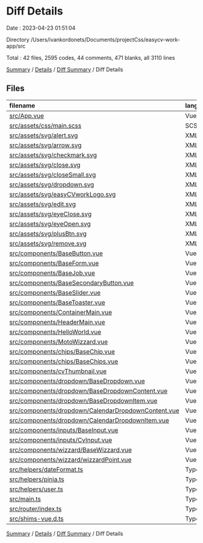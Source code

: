 # Diff Details

Date : 2023-04-23 01:51:04

Directory /Users/ivankordonets/Documents/projectCss/easycv-work-app/src

Total : 42 files,  2595 codes, 44 comments, 471 blanks, all 3110 lines

[Summary](results.md) / [Details](details.md) / [Diff Summary](diff.md) / Diff Details

## Files
| filename | language | code | comment | blank | total |
| :--- | :--- | ---: | ---: | ---: | ---: |
| [src/App.vue](/src/App.vue) | Vue | 16 | 5 | 3 | 24 |
| [src/assets/css/main.scss](/src/assets/css/main.scss) | SCSS | 18 | 0 | 6 | 24 |
| [src/assets/svg/alert.svg](/src/assets/svg/alert.svg) | XML | 3 | 0 | 1 | 4 |
| [src/assets/svg/arrow.svg](/src/assets/svg/arrow.svg) | XML | 5 | 0 | 1 | 6 |
| [src/assets/svg/checkmark.svg](/src/assets/svg/checkmark.svg) | XML | 3 | 0 | 1 | 4 |
| [src/assets/svg/close.svg](/src/assets/svg/close.svg) | XML | 3 | 0 | 1 | 4 |
| [src/assets/svg/closeSmall.svg](/src/assets/svg/closeSmall.svg) | XML | 3 | 0 | 1 | 4 |
| [src/assets/svg/dropdown.svg](/src/assets/svg/dropdown.svg) | XML | 3 | 0 | 1 | 4 |
| [src/assets/svg/easyCVworkLogo.svg](/src/assets/svg/easyCVworkLogo.svg) | XML | 4 | 0 | 1 | 5 |
| [src/assets/svg/edit.svg](/src/assets/svg/edit.svg) | XML | 3 | 0 | 1 | 4 |
| [src/assets/svg/eyeClose.svg](/src/assets/svg/eyeClose.svg) | XML | 10 | 0 | 1 | 11 |
| [src/assets/svg/eyeOpen.svg](/src/assets/svg/eyeOpen.svg) | XML | 3 | 0 | 1 | 4 |
| [src/assets/svg/plusBtn.svg](/src/assets/svg/plusBtn.svg) | XML | 3 | 0 | 1 | 4 |
| [src/assets/svg/remove.svg](/src/assets/svg/remove.svg) | XML | 3 | 0 | 1 | 4 |
| [src/components/BaseButton.vue](/src/components/BaseButton.vue) | Vue | 44 | 0 | 5 | 49 |
| [src/components/BaseForm.vue](/src/components/BaseForm.vue) | Vue | 337 | 1 | 61 | 399 |
| [src/components/BaseJob.vue](/src/components/BaseJob.vue) | Vue | 186 | 0 | 31 | 217 |
| [src/components/BaseSecondaryButton.vue](/src/components/BaseSecondaryButton.vue) | Vue | 49 | 0 | 8 | 57 |
| [src/components/BaseSlider.vue](/src/components/BaseSlider.vue) | Vue | 133 | 0 | 21 | 154 |
| [src/components/BaseToaster.vue](/src/components/BaseToaster.vue) | Vue | 62 | 0 | 12 | 74 |
| [src/components/ContainerMain.vue](/src/components/ContainerMain.vue) | Vue | 17 | 0 | 3 | 20 |
| [src/components/HeaderMain.vue](/src/components/HeaderMain.vue) | Vue | 119 | 0 | 27 | 146 |
| [src/components/HelloWorld.vue](/src/components/HelloWorld.vue) | Vue | 24 | 29 | 5 | 58 |
| [src/components/MotoWizzard.vue](/src/components/MotoWizzard.vue) | Vue | 93 | 0 | 15 | 108 |
| [src/components/chips/BaseChip.vue](/src/components/chips/BaseChip.vue) | Vue | 52 | 0 | 10 | 62 |
| [src/components/chips/BaseChips.vue](/src/components/chips/BaseChips.vue) | Vue | 141 | 0 | 20 | 161 |
| [src/components/cvThumbnail.vue](/src/components/cvThumbnail.vue) | Vue | 68 | 0 | 12 | 80 |
| [src/components/dropdown/BaseDropdown.vue](/src/components/dropdown/BaseDropdown.vue) | Vue | 258 | 1 | 53 | 312 |
| [src/components/dropdown/BaseDropdownContent.vue](/src/components/dropdown/BaseDropdownContent.vue) | Vue | 32 | 0 | 4 | 36 |
| [src/components/dropdown/BaseDropdownItem.vue](/src/components/dropdown/BaseDropdownItem.vue) | Vue | 45 | 0 | 9 | 54 |
| [src/components/dropdown/CalendarDropdownContent.vue](/src/components/dropdown/CalendarDropdownContent.vue) | Vue | 30 | 0 | 4 | 34 |
| [src/components/dropdown/CalendarDropdownItem.vue](/src/components/dropdown/CalendarDropdownItem.vue) | Vue | 48 | 0 | 10 | 58 |
| [src/components/inputs/BaseInput.vue](/src/components/inputs/BaseInput.vue) | Vue | 216 | 1 | 45 | 262 |
| [src/components/inputs/CvInput.vue](/src/components/inputs/CvInput.vue) | Vue | 151 | 1 | 31 | 183 |
| [src/components/wizzard/BaseWizzard.vue](/src/components/wizzard/BaseWizzard.vue) | Vue | 50 | 0 | 6 | 56 |
| [src/components/wizzard/wizzardPoint.vue](/src/components/wizzard/wizzardPoint.vue) | Vue | 82 | 0 | 12 | 94 |
| [src/helpers/dateFormat.ts](/src/helpers/dateFormat.ts) | TypeScript | 27 | 0 | 4 | 31 |
| [src/helpers/pinia.ts](/src/helpers/pinia.ts) | TypeScript | 12 | 0 | 1 | 13 |
| [src/helpers/user.ts](/src/helpers/user.ts) | TypeScript | 175 | 1 | 31 | 207 |
| [src/main.ts](/src/main.ts) | TypeScript | 11 | 0 | 5 | 16 |
| [src/router/index.ts](/src/router/index.ts) | TypeScript | 48 | 4 | 4 | 56 |
| [src/shims-vue.d.ts](/src/shims-vue.d.ts) | TypeScript | 5 | 1 | 1 | 7 |

[Summary](results.md) / [Details](details.md) / [Diff Summary](diff.md) / Diff Details